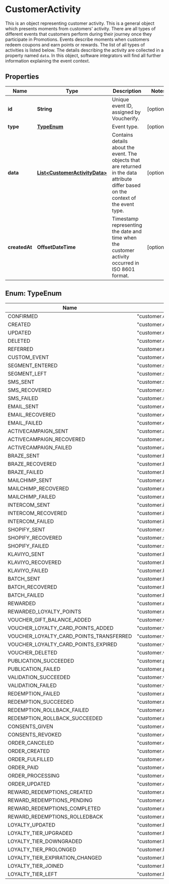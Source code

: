 

# CustomerActivity

This is an object representing customer activity.    This is a general object which presents moments from customers' activity. There are all types of different events that customers perform during their journey once they participate in Promotions. Events describe moments when customers redeem coupons and earn points or rewards. The list of all types of activities is listed below.  The details describing the activity are collected in a property named `data`. In this object, software integrators will find all further information explaining the event context.

## Properties

| Name | Type | Description | Notes |
|------------ | ------------- | ------------- | -------------|
|**id** | **String** | Unique event ID, assigned by Voucherify. |  [optional] |
|**type** | [**TypeEnum**](#TypeEnum) | Event type. |  [optional] |
|**data** | [**List&lt;CustomerActivityData&gt;**](CustomerActivityData.md) | Contains details about the event. The objects that are returned in the data attribute differ based on the context of the event type. |  [optional] |
|**createdAt** | **OffsetDateTime** | Timestamp representing the date and time when the customer activity occurred in ISO 8601 format. |  [optional] |



## Enum: TypeEnum

| Name | Value |
|---- | -----|
| CONFIRMED | &quot;customer.confirmed&quot; |
| CREATED | &quot;customer.created&quot; |
| UPDATED | &quot;customer.updated&quot; |
| DELETED | &quot;customer.deleted&quot; |
| REFERRED | &quot;customer.referred&quot; |
| CUSTOM_EVENT | &quot;customer.custom_event&quot; |
| SEGMENT_ENTERED | &quot;customer.segment.entered&quot; |
| SEGMENT_LEFT | &quot;customer.segment.left&quot; |
| SMS_SENT | &quot;customer.sms.sent&quot; |
| SMS_RECOVERED | &quot;customer.sms.recovered&quot; |
| SMS_FAILED | &quot;customer.sms.failed&quot; |
| EMAIL_SENT | &quot;customer.email.sent&quot; |
| EMAIL_RECOVERED | &quot;customer.email.recovered&quot; |
| EMAIL_FAILED | &quot;customer.email.failed&quot; |
| ACTIVECAMPAIGN_SENT | &quot;customer.activecampaign.sent&quot; |
| ACTIVECAMPAIGN_RECOVERED | &quot;customer.activecampaign.recovered&quot; |
| ACTIVECAMPAIGN_FAILED | &quot;customer.activecampaign.failed&quot; |
| BRAZE_SENT | &quot;customer.braze.sent&quot; |
| BRAZE_RECOVERED | &quot;customer.braze.recovered&quot; |
| BRAZE_FAILED | &quot;customer.braze.failed&quot; |
| MAILCHIMP_SENT | &quot;customer.mailchimp.sent&quot; |
| MAILCHIMP_RECOVERED | &quot;customer.mailchimp.recovered&quot; |
| MAILCHIMP_FAILED | &quot;customer.mailchimp.failed&quot; |
| INTERCOM_SENT | &quot;customer.intercom.sent&quot; |
| INTERCOM_RECOVERED | &quot;customer.intercom.recovered&quot; |
| INTERCOM_FAILED | &quot;customer.intercom.failed&quot; |
| SHOPIFY_SENT | &quot;customer.shopify.sent&quot; |
| SHOPIFY_RECOVERED | &quot;customer.shopify.recovered&quot; |
| SHOPIFY_FAILED | &quot;customer.shopify.failed&quot; |
| KLAVIYO_SENT | &quot;customer.klaviyo.sent&quot; |
| KLAVIYO_RECOVERED | &quot;customer.klaviyo.recovered&quot; |
| KLAVIYO_FAILED | &quot;customer.klaviyo.failed&quot; |
| BATCH_SENT | &quot;customer.batch.sent&quot; |
| BATCH_RECOVERED | &quot;customer.batch.recovered&quot; |
| BATCH_FAILED | &quot;customer.batch.failed&quot; |
| REWARDED | &quot;customer.rewarded&quot; |
| REWARDED_LOYALTY_POINTS | &quot;customer.rewarded.loyalty_points&quot; |
| VOUCHER_GIFT_BALANCE_ADDED | &quot;customer.voucher.gift.balance_added&quot; |
| VOUCHER_LOYALTY_CARD_POINTS_ADDED | &quot;customer.voucher.loyalty_card.points_added&quot; |
| VOUCHER_LOYALTY_CARD_POINTS_TRANSFERRED | &quot;customer.voucher.loyalty_card.points_transferred&quot; |
| VOUCHER_LOYALTY_CARD_POINTS_EXPIRED | &quot;customer.voucher.loyalty_card.points_expired&quot; |
| VOUCHER_DELETED | &quot;customer.voucher.deleted&quot; |
| PUBLICATION_SUCCEEDED | &quot;customer.publication.succeeded&quot; |
| PUBLICATION_FAILED | &quot;customer.publication.failed&quot; |
| VALIDATION_SUCCEEDED | &quot;customer.validation.succeeded&quot; |
| VALIDATION_FAILED | &quot;customer.validation.failed&quot; |
| REDEMPTION_FAILED | &quot;customer.redemption.failed&quot; |
| REDEMPTION_SUCCEEDED | &quot;customer.redemption.succeeded&quot; |
| REDEMPTION_ROLLBACK_FAILED | &quot;customer.redemption.rollback.failed&quot; |
| REDEMPTION_ROLLBACK_SUCCEEDED | &quot;customer.redemption.rollback.succeeded&quot; |
| CONSENTS_GIVEN | &quot;customer.consents.given&quot; |
| CONSENTS_REVOKED | &quot;customer.consents.revoked&quot; |
| ORDER_CANCELED | &quot;customer.order.canceled&quot; |
| ORDER_CREATED | &quot;customer.order.created&quot; |
| ORDER_FULFILLED | &quot;customer.order.fulfilled&quot; |
| ORDER_PAID | &quot;customer.order.paid&quot; |
| ORDER_PROCESSING | &quot;customer.order.processing&quot; |
| ORDER_UPDATED | &quot;customer.order.updated&quot; |
| REWARD_REDEMPTIONS_CREATED | &quot;customer.reward_redemptions.created&quot; |
| REWARD_REDEMPTIONS_PENDING | &quot;customer.reward_redemptions.pending&quot; |
| REWARD_REDEMPTIONS_COMPLETED | &quot;customer.reward_redemptions.completed&quot; |
| REWARD_REDEMPTIONS_ROLLEDBACK | &quot;customer.reward_redemptions.rolledback&quot; |
| LOYALTY_UPDATED | &quot;customer.loyalty.updated&quot; |
| LOYALTY_TIER_UPGRADED | &quot;customer.loyalty.tier.upgraded&quot; |
| LOYALTY_TIER_DOWNGRADED | &quot;customer.loyalty.tier.downgraded&quot; |
| LOYALTY_TIER_PROLONGED | &quot;customer.loyalty.tier.prolonged&quot; |
| LOYALTY_TIER_EXPIRATION_CHANGED | &quot;customer.loyalty.tier.expiration.changed&quot; |
| LOYALTY_TIER_JOINED | &quot;customer.loyalty.tier.joined&quot; |
| LOYALTY_TIER_LEFT | &quot;customer.loyalty.tier.left&quot; |




